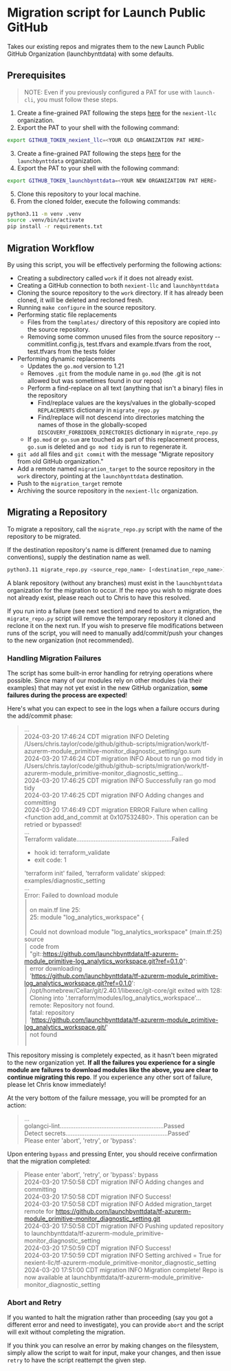 # Migration script for Launch Public GitHub 

Takes our existing repos and migrates them to the new Launch Public GitHub Organization (launchbynttdata) with some defaults.

## Prerequisites

> NOTE: Even if you previously configured a PAT for use with `launch-cli`, you must follow these steps.

1. Create a fine-grained PAT following the steps [here](https://github.com/nexient-llc/launch-cli/blob/main/docs/generating-a-token.md) for the `nexient-llc` organization.
2. Export the PAT to your shell with the following command:

```sh
export GITHUB_TOKEN_nexient_llc=<YOUR OLD ORGANIZATION PAT HERE>
```

3. Create a fine-grained PAT following the steps [here](https://github.com/nexient-llc/launch-cli/blob/main/docs/generating-a-token.md) for the `launchbynttdata` organization.
4. Export the PAT to your shell with the following command:

```sh
export GITHUB_TOKEN_launchbynttdata=<YOUR NEW ORGANIZATION PAT HERE>
```
5. Clone this repository to your local machine.
6. From the cloned folder, execute the following commands:

```sh
python3.11 -m venv .venv
source .venv/bin/activate
pip install -r requirements.txt
```

## Migration Workflow

By using this script, you will be effectively performing the following actions:

- Creating a subdirectory called `work` if it does not already exist.
- Creating a GitHub connection to both `nexient-llc` and `launchbynttdata`
- Cloning the source repository to the `work` directory. If it has already been cloned, it will be deleted and recloned fresh.
- Running `make configure` in the source repository.
- Performing static file replacements 
    - Files from the `templates/` directory of this repository are copied into the source repository.
    - Removing some common unused files from the source repository -- commitlint.config.js, test.tfvars and example.tfvars from the root, test.tfvars from the tests folder
- Performing dynamic replacements
    - Updates the `go.mod` version to 1.21 
    - Removes `.git` from the module name in `go.mod` (the .git is not allowed but was sometimes found in our repos)
    - Perform a find-replace on all text (anything that isn't a binary) files in the repository
        - Find/replace values are the keys/values in the globally-scoped `REPLACEMENTS` dictionary in `migrate_repo.py`
        - Find/replace will not descend into directories matching the names of those in the globally-scoped `DISCOVERY_FORBIDDEN_DIRECTORIES` dictionary in `migrate_repo.py`
    - If `go.mod` or `go.sum` are touched as part of this replacement process, `go.sum` is deleted and `go mod tidy` is run to regenerate it.
- `git add` all files and `git commit` with the message "Migrate repository from old GitHub organization."
- Add a remote named `migration_target` to the source repository in the `work` directory, pointing at the `launchbynttdata` destination.
- Push to the `migration_target` remote
- Archiving the source repository in the `nexient-llc` organization.

## Migrating a Repository

To migrate a repository, call the `migrate_repo.py` script with the name of the repository to be migrated.

If the destination repository's name is different (renamed due to naming conventions), supply the destination name as well.

```sh
python3.11 migrate_repo.py <source_repo_name> [<destination_repo_name>]
```

A blank repository (without any branches) must exist in the `launchbynttdata` organization for the migration to occur. If the repo you wish to migrate does not already exist, please reach out to Chris to have this resolved.

If you run into a failure (see next section) and need to `abort` a migration, the `migrate_repo.py` script will remove the temporary repository it cloned and reclone it on the next run. If you wish to preserve file modifications between runs of the script, you will need to manually add/commit/push your changes to the new organization (not recommended). 

### Handling Migration Failures

The script has some built-in error handling for retrying operations where possible. Since many of our modules rely on other modules (via their examples) that may not yet exist in the new GitHub organization, **some failures during the process are expected**!

Here's what you can expect to see in the logs when a failure occurs during the add/commit phase:

> ...  
> 2024-03-20 17:46:24 CDT migration       INFO    Deleting /Users/chris.taylor/code/github/github-scripts/migration/work/tf-azurerm-module_primitive-monitor_diagnostic_setting/go.sum  
> 2024-03-20 17:46:24 CDT migration       INFO    About to run go mod tidy in /Users/chris.taylor/code/github/github-scripts/migration/work/tf-azurerm-module_primitive-monitor_diagnostic_setting...  
> 2024-03-20 17:46:25 CDT migration       INFO    Successfully ran go mod tidy  
> 2024-03-20 17:46:25 CDT migration       INFO    Adding changes and committing  
> 2024-03-20 17:46:49 CDT migration       ERROR   Failure when calling <function add_and_commit at 0x107532480>. This operation can be retried or bypassed!  
> ...  
> Terraform validate.......................................................Failed  
> - hook id: terraform_validate  
> - exit code: 1  
>   
> 'terraform init' failed, 'terraform validate' skipped: examples/diagnostic_setting  
> ...  
> Error: Failed to download module  
> │   
> │   on main.tf line 25:  
> │   25: module "log_analytics_workspace" {  
> │   
> │ Could not download module "log_analytics_workspace" (main.tf:25) source  
> │ code from  
> │ "git::https://github.com/launchbynttdata/tf-azurerm-module_primitive-log_analytics_workspace.git?ref=0.1.0":  
> │ error downloading  
> │ 'https://github.com/launchbynttdata/tf-azurerm-module_primitive-log_analytics_workspace.git?ref=0.1.0':  
> │ /opt/homebrew/Cellar/git/2.40.1/libexec/git-core/git exited with 128:  
> │ Cloning into '.terraform/modules/log_analytics_workspace'...  
> │ remote: Repository not found.  
> │ fatal: repository  
> │ 'https://github.com/launchbynttdata/tf-azurerm-module_primitive-log_analytics_workspace.git/'  
> │ not found  
> │   

This repository missing is completely expected, as it hasn't been migrated to the new organization yet. **If all the failures you experience for a single module are failures to download modules like the above, you are clear to continue migrating this repo**. If you experience any other sort of failure, please let Chris know immediately!

At the very bottom of the failure message, you will be prompted for an action:

> ...  
> golangci-lint............................................................Passed  
> Detect secrets...........................................................Passed'  
> Please enter 'abort', 'retry', or 'bypass':  

Upon entering `bypass` and pressing Enter, you should receive confirmation that the migration completed:

> Please enter 'abort', 'retry', or 'bypass': bypass  
> 2024-03-20 17:50:58 CDT migration       INFO    Adding changes and committing  
> 2024-03-20 17:50:58 CDT migration       INFO    Success!  
> 2024-03-20 17:50:58 CDT migration       INFO    Added migration_target remote for https://github.com/launchbynttdata/tf-azurerm-module_primitive-monitor_diagnostic_setting.git  
> 2024-03-20 17:50:58 CDT migration       INFO    Pushing updated repository to launchbynttdata/tf-azurerm-module_primitive-monitor_diagnostic_setting  
> 2024-03-20 17:50:59 CDT migration       INFO    Success!  
> 2024-03-20 17:50:59 CDT migration       INFO    Setting archived = True for nexient-llc/tf-azurerm-module_primitive-monitor_diagnostic_setting  
> 2024-03-20 17:51:00 CDT migration       INFO    Migration complete! Repo is now available at launchbynttdata/tf-azurerm-module_primitive-monitor_diagnostic_setting  

### Abort and Retry

If you wanted to halt the migration rather than proceeding (say you got a different error and need to investigate), you can provide `abort` and the script will exit without completing the migration. 

If you think you can resolve an error by making changes on the filesystem, simply allow the script to wait for input, make your changes, and then issue `retry` to have the script reattempt the given step.